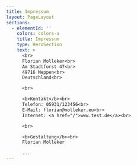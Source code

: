 ```yaml
---
title: Impressum
layout: PageLayout
sections:
  - elementId: ''
    colors: colors-a
    title: Impressum
    type: HeroSection
    text: >
      <br>
      Florian Molleker<br>
      Am Stadtforst 47<br>
      49716 Meppen<br>
      Deutschland<br>

      <br>

      <b>Kontakt</b><br>
      Telefon: 05931/123456<br>
      E-Mail: florian@molleker.eu<br>
      Internet: <a href="/">www.test.de</a><br>

      <br>

      <b>Gestaltung</b><br>
      Florian Molleker

      ...
---
```

